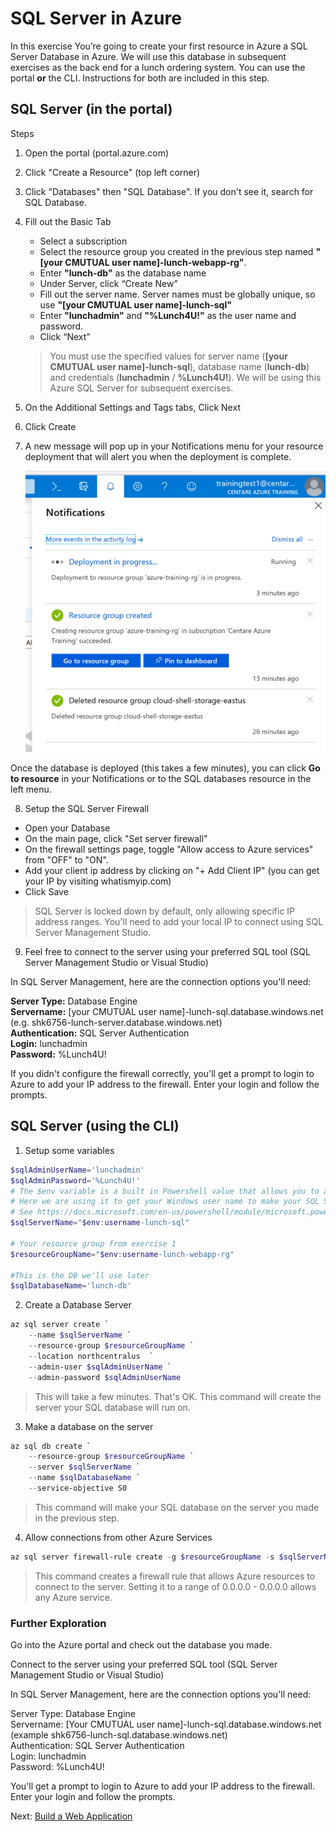 # SQL Server in Azure

In this exercise You’re going to create your first resource in Azure a SQL Server Database in Azure. We will use this database in subsequent exercises as the back end for a lunch ordering system. You can use the portal **or** the CLI. Instructions for both are included in this step.

## SQL Server (in the portal)

Steps

1. Open the portal (portal.azure.com)

2. Click "Create a Resource" (top left corner)

3. Click "Databases" then "SQL Database". If you don't see it, search for SQL Database.

4. Fill out the Basic Tab

	- Select a subscription
	- Select the resource group you created in the previous step named **"[your CMUTUAL user name]-lunch-webapp-rg"**.
	- Enter **"lunch-db"** as the database name
	- Under Server, click “Create New”
	- Fill out the server name. Server names must be globally unique, so use **"[your CMUTUAL user name]-lunch-sql"**
	- Enter **"lunchadmin"** and **"%Lunch4U!"** as the user name and password.
	- Click “Next”

	> You must use the specified values for server name (**[your CMUTUAL user name]-lunch-sql**), database name (**lunch-db**) and credentials (**lunchadmin** / **%Lunch4U!**). We will be using this Azure SQL Server for subsequent exercises.

5. On the Additional Settings and Tags tabs, Click Next

6. Click Create

7. A new message will pop up in your Notifications menu for your resource deployment that will alert you when the deployment is complete.

	![Notifications](images/notifications-deployment-in-progress.png)

Once the database is deployed (this takes a few minutes), you can click **Go to resource** in your Notifications or to the SQL databases resource in the left menu.

8. Setup the SQL Server Firewall
* Open your Database
* On the main page, click "Set server firewall" 
* On the firewall settings page, toggle "Allow access to Azure services" from "OFF" to "ON". 
* Add your client ip address by clicking on "+ Add Client IP" (you can get your IP by visiting whatismyip.com)
* Click Save

> SQL Server is locked down by default, only allowing specific IP address ranges. You'll need to add your local IP to connect using SQL Server Management Studio.

9. Feel free to connect to the server using your preferred SQL tool (SQL Server Management Studio or Visual Studio)

In SQL Server Management, here are the connection options you'll need: 

**Server Type:** Database Engine  
**Servername:** [your CMUTUAL user name]-lunch-sql.database.windows.net (e.g. shk6756-lunch-server.database.windows.net)  
**Authentication:** SQL Server Authentication  
**Login:** lunchadmin  
**Password:** %Lunch4U!  

If you didn't configure the firewall correctly, you'll get a prompt to login to Azure to add your IP address to the firewall. Enter your login and follow the prompts.

## SQL Server (using the CLI)

1. Setup some variables

```PowerShell
$sqlAdminUserName='lunchadmin'
$sqlAdminPassword='%Lunch4U!'
# The $env variable is a built in Powershell value that allows you to access system information.
# Here we are using it to get your Windows user name to make your SQL Server name unique.
# See https://docs.microsoft.com/en-us/powershell/module/microsoft.powershell.core/about/about_environment_variables?view=powershell-6
$sqlServerName="$env:username-lunch-sql"

# Your resource group from exercise 1
$resourceGroupName="$env:username-lunch-webapp-rg"

#This is the DB we'll use later
$sqlDatabaseName='lunch-db'
```

2. Create a Database Server

```powershell
az sql server create `
	--name $sqlServerName `
	--resource-group $resourceGroupName `
	--location northcentralus  `
	--admin-user $sqlAdminUserName `
	--admin-password $sqlAdminUserName
```

> This will take a few minutes. That's OK. This command will create the server your SQL database will run on.

3. Make a database on the server

```powershell
az sql db create `
	--resource-group $resourceGroupName `
	--server $sqlServerName `
	--name $sqlDatabaseName `
	--service-objective S0
```

> This command will make your SQL database on the server you made in the previous step.

4. Allow connections from other Azure Services

```powershell
az sql server firewall-rule create -g $resourceGroupName -s $sqlServerName -n "allowAzure" --start-ip-address 0.0.0.0 --end-ip-address 0.0.0.0
```

> This command creates a firewall rule that allows Azure resources to connect to the server. Setting it to a range of 0.0.0.0 - 0.0.0.0 allows any Azure service.

### Further Exploration
Go into the Azure portal and check out the database you made.

Connect to the server using your preferred SQL tool (SQL Server Management Studio or Visual Studio)

In SQL Server Management, here are the connection options you'll need: 

Server Type: Database Engine  
Servername: [Your CMUTUAL user name]-lunch-sql.database.windows.net (example shk6756-lunch-sql.database.windows.net)  
Authentication: SQL Server Authentication  
Login: lunchadmin  
Password: %Lunch4U!  

You'll get a prompt to login to Azure to add your IP address to the firewall. Enter your login and follow the prompts.

Next: [Build a Web Application](04-web-apps.md)